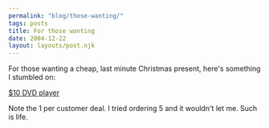 ```yaml
---
permalink: "blog/those-wanting/"
tags: posts
title: For those wanting
date: 2004-12-22
layout: layouts/post.njk
---
```


For those wanting a cheap, last minute Christmas present, here's something I stumbled on:

[$10 DVD player][1]

Note the 1 per customer deal. I tried ordering 5 and it wouldn't let me. Such is life.

 [1]: http://shop4.outpost.com/product/4195983